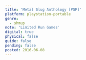 ```yaml
---
title: 'Metal Slug Anthology [PSP]'
platform: playstation-portable
genre:
  - shmup
note: 'Limited Run Games'
digital: true
physical: false
guide: false
pending: false
posted: 2016-06-08
---
```

